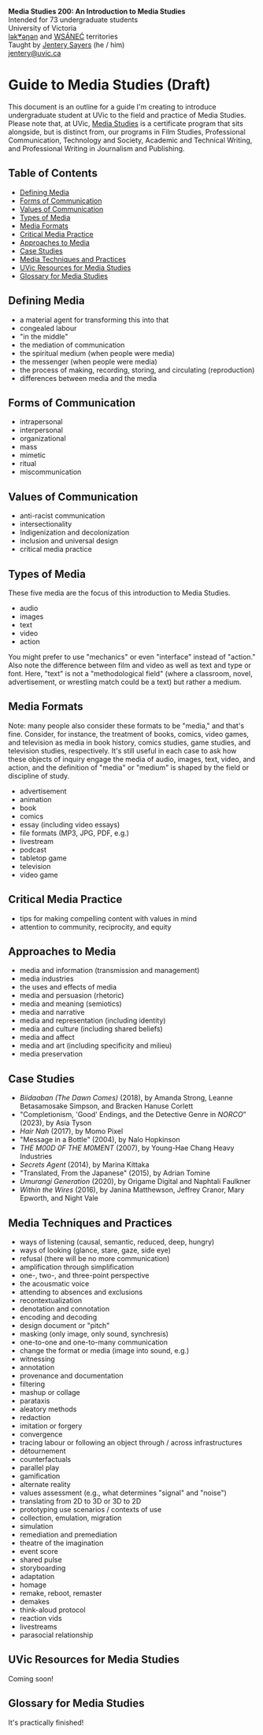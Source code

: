 **Media Studies 200: An Introduction to Media Studies**    
Intended for 73 undergraduate students     
University of Victoria  
[lək̓ʷəŋən](https://www.songheesnation.ca/community/l-k-ng-n-traditional-territory) and [<u>W</u>SÁNEĆ](https://wsanec.com/) territories     
Taught by [Jentery Sayers](https://jntry.work/) (he / him)        
[jentery@uvic.ca](mailto:jentery@uvic.ca)

# Guide to Media Studies (Draft)

This document is an outline for a guide I'm creating to introduce undergraduate student at UVic to the field and practice of Media Studies. Please note that, at UVic, [Media Studies](https://www.uvic.ca/humanities/media-studies/index.php) is a certificate program that sits alongside, but is distinct from, our programs in Film Studies, Professional Communication, Technology and Society, Academic and Technical Writing, and Professional Writing in Journalism and Publishing. 

## Table of Contents 

- [Defining Media](#defining-media)
- [Forms of Communication](#forms-of-communication)
- [Values of Communication](#values-of-communication)
- [Types of Media](#types-of-media)
- [Media Formats](#media-formats)
- [Critical Media Practice](#critical-media-practice)
- [Approaches to Media](#approaches-to-media)
- [Case Studies](#case-studies)
- [Media Techniques and Practices](#media-techniques-and-practices)
- [UVic Resources for Media Studies](#uvic-resources-for-media-studies)
- [Glossary for Media Studies](#glossary-for-media-studies)

## Defining Media 

- a material agent for transforming this into that 
- congealed labour 
- "in the middle" 
- the mediation of communication
- the spiritual medium (when people were media)
- the messenger (when people were media) 
- the process of making, recording, storing, and circulating (reproduction)
- differences between media and the media

## Forms of Communication 

- intrapersonal 
- interpersonal 
- organizational
- mass 
- mimetic
- ritual
- miscommunication 

## Values of Communication 

- anti-racist communication
- intersectionality 
- Indigenization and decolonization 
- inclusion and universal design
- critical media practice

## Types of Media 

These five media are the focus of this introduction to Media Studies. 

- audio
- images
- text
- video 
- action 

You might prefer to use "mechanics" or even "interface" instead of "action." Also note the difference between film and video as well as text and type or font. Here, "text" is not a "methodological field" (where a classroom, novel, advertisement, or wrestling match could be a text) but rather a medium. 

## Media Formats 

Note: many people also consider these formats to be "media," and that's fine. Consider, for instance, the treatment of books, comics, video games, and television as media in book history, comics studies, game studies, and television studies, respectively. It's still useful in each case to ask how these objects of inquiry engage the media of audio, images, text, video, and action, and the definition of "media" or "medium" is shaped by the field or discipline of study. 

- advertisement
- animation
- book
- comics 
- essay (including video essays)
- file formats (MP3, JPG, PDF, e.g.)
- livestream
- podcast
- tabletop game 
- television 
- video game 

## Critical Media Practice 

- tips for making compelling content with values in mind
- attention to community, reciprocity, and equity

## Approaches to Media 

- media and information (transmission and management)
- media industries 
- the uses and effects of media 
- media and persuasion (rhetoric)
- media and meaning (semiotics)
- media and narrative 
- media and representation (including identity)
- media and culture (including shared beliefs)
- media and affect 
- media and art (including specificity and milieu)
- media preservation 

## Case Studies 

- *Biidaaban (The Dawn Comes)* (2018), by Amanda Strong, Leanne Betasamosake Simpson, and Bracken Hanuse Corlett
- "Completionism, 'Good' Endings, and the Detective Genre in *NORCO*” (2023), by Asia Tyson
- *Hair Nah* (2017), by Momo Pixel
- "Message in a Bottle" (2004), by Nalo Hopkinson
- *THE M00D 0F THE M0MENT* (2007), by Young-Hae Chang Heavy Industries
- *Secrets Agent* (2014), by Marina Kittaka
- "Translated, From the Japanese" (2015), by Adrian Tomine
- *Umurangi Generation* (2020), by Origame Digital and Naphtali Faulkner
- *Within the Wires* (2016), by Janina Matthewson, Jeffrey Cranor, Mary Epworth, and Night Vale

## Media Techniques and Practices 

- ways of listening (causal, semantic, reduced, deep, hungry)
- ways of looking (glance, stare, gaze, side eye)
- refusal (there will be no more communication)
- amplification through simplification 
- one-, two-, and three-point perspective 
- the acousmatic voice 
- attending to absences and exclusions 
- recontextualization 
- denotation and connotation 
- encoding and decoding 
- design document or "pitch"
- masking (only image, only sound, synchresis)
- one-to-one and one-to-many communication 
- change the format or media (image into sound, e.g.)
- witnessing 
- annotation 
- provenance and documentation 
- filtering 
- mashup or collage 
- parataxis 
- aleatory methods 
- redaction 
- imitation or forgery 
- convergence
- tracing labour or following an object through / across infrastructures 
- détournement
- counterfactuals
- parallel play 
- gamification 
- alternate reality 
- values assessment (e.g., what determines "signal" and "noise")
- translating from 2D to 3D or 3D to 2D
- prototyping use scenarios / contexts of use 
- collection, emulation, migration 
- simulation
- remediation and premediation 
- theatre of the imagination 
- event score 
- shared pulse 
- storyboarding
- adaptation
- homage
- remake, reboot, remaster
- demakes 
- think-aloud protocol 
- reaction vids
- livestreams
- parasocial relationship

## UVic Resources for Media Studies 

Coming soon! 

## Glossary for Media Studies 

It's practically finished! 
